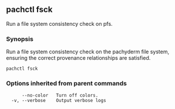 ## pachctl fsck

Run a file system consistency check on pfs.

### Synopsis


Run a file system consistency check on the pachyderm file system, ensuring the correct provenance relationships are satisfied.

```
pachctl fsck
```

### Options inherited from parent commands

```
      --no-color   Turn off colors.
  -v, --verbose    Output verbose logs
```

